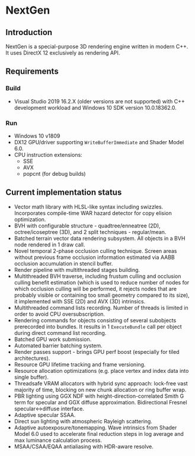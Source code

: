 # NextGen
## Introduction
NextGen is a special-purpose 3D rendering engine written in modern C++. It uses DirectX 12 exclusively as rendering API.
## Requirements
### Build
* Visual Studio 2019 16.2.X (older versions are not supported) with C++ development workload and Windows 10 SDK version 10.0.18362.0.
### Run
* Windows 10 v1809
* DX12 GPU/driver supporting `WriteBufferImmediate` and Shader Model 6.0.
* CPU instruction extensions:
	* SSE
	* AVX
	* popcnt (for debug builds)
## Current implementation status
* Vector math library with HLSL-like syntax including swizzles. Incorporates compile-time WAR hazard detector for copy elision optimization.
* BVH with configurable structure - quadtree/enneatree (2D), octree/icoseptree (3D), and 2 split techniques - regular/mean.
* Batched terrain vector data rendering subsystem. All objects in a BVH node rendered in 1 draw call.
* Novel temporal 2-phase occlusion culling technique. Screen areas without previous frame occlusion information estimated via AABB occlusion accumulation in stencil buffer.
* Render pipeline with multithreaded stages building.
* Multithreaded BVH traverse, including frustum culling and occlusion culling benefit estimation (which is used to reduce number of nodes for which occlusion culling will be performed, it rejects nodes that are probably visible or containing too small geometry compared to its size), it implemented with SSE (2D) and AVX (3D) intrinsics.
* Multithreaded command lists recording. Number of threads is limited in order to avoid CPU oversubscription.
* Rendering commands for objects consisting of several subobjects prerecorded into bundles. It results in 1 `ExecuteBundle` call per object during direct command list recording.
* Batched GPU work submission.
* Automated barrier batching system.
* Render passes support - brings GPU perf boost (especially for tiled architectures).
* Resource GPU lifetime tracking and frame versioning.
* Resource allocation optimizations (e.g. place vertex and index data into single buffer).
* Threadsafe VRAM allocators with hybrid sync approach: lock-free vast majority of time, blocking on new chunk allocation or ring buffer wrap.
* PBR lighting using GGX NDF with height-direction-correlated Smith G term for specular and GGX diffuse approximation. Bidirectional Fresnel specular<->diffuse interface.
* Adaptive specular SSAA.
* Direct sun lighting with atmospheric Rayleigh scattering.
* Adaptive autoexposure/tonemapping. Wave intrinsics from Shader Model 6.0 used to accelerate final reduction steps in log average and max luminance calculation process.
* MSAA/CSAA/EQAA antialiasing with HDR-aware resolve.
